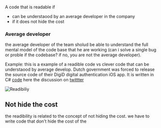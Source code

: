A code that is readable if
- can be understaood by an average developer in the company
- if it does not hide the cost

### Average developer 
the average developer of the team sholud be able to understand the full mental model of the code base that he are working (can i solve a single bug or proble if the codebase? if no, you are not the average developer).

Example: 
this is a example of a readible code vs clever code that can be understaood by average develop. 
Dutch government was forced to release the source code of their DigiD digital authentication iOS app. It is written in C# [code]( https://github.com/MinBZK/woo-besluit-broncode-digid-app/blob/ad2737c4a039d5ca76633b81e9d4f3f9370549e4/Source/DigiD.iOS/Services/NFCService.cs#L182 ) here the discussion on  [twittter](https://twitter.com/JeroenFrijters/status/1615204074588180481 )

![Readibiliy](./Files/img/readibility-code.png|400)


## Not hide the cost

the readibility is related to the concept of not hiding the cost.
we have to write code that don't hide the cost of the 



 
